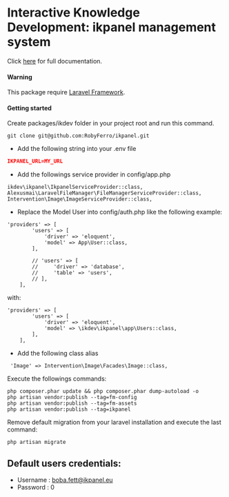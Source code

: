 # Interactive Knowledge Development: ikpanel management system
Click [here](https://ikdev.gitbook.io/ikpanel/) for full documentation.

#### Warning
This package require [Laravel Framework](https://github.com/laravel/laravel).

#### Getting started
Create packages/ikdev folder in your project root and run this command.
``` 
git clone git@github.com:RobyFerro/ikpanel.git
```

* Add the following string into your .env file

``` json
IKPANEL_URL=MY_URL
```

* Add the followings service provider in config/app.php 
```
ikdev\ikpanel\IkpanelServiceProvider::class,
Alexusmai\LaravelFileManager\FileManagerServiceProvider::class,
Intervention\Image\ImageServiceProvider::class,
```

* Replace the Model User into config/auth.php like the following example:
```
'providers' => [
        'users' => [
            'driver' => 'eloquent',
            'model' => App\User::class,
        ],

        // 'users' => [
        //     'driver' => 'database',
        //     'table' => 'users',
        // ],
    ],

```
with:
```
'providers' => [
        'users' => [
            'driver' => 'eloquent',
            'model' => \ikdev\ikpanel\app\Users::class,
        ],
    ],
```

* Add the following class alias
```
 'Image' => Intervention\Image\Facades\Image::class,
```

Execute the followings commands:
```
php composer.phar update && php composer.phar dump-autoload -o
php artisan vendor:publish --tag=fm-config
php artisan vendor:publish --tag=fm-assets
php artisan vendor:publish --tag=ikpanel
```

Remove default migration from your laravel installation and execute the last command:
```
php artisan migrate
```

## Default users credentials:
* Username : boba.fett@ikpanel.eu
* Password : 0
